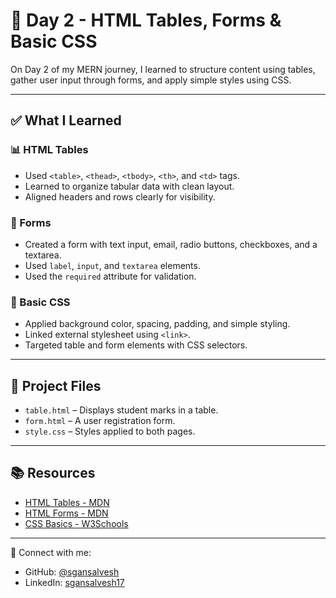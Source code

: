 # 🚀 Day 2 - HTML Tables, Forms & Basic CSS

On Day 2 of my MERN journey, I learned to structure content using tables, gather user input through forms, and apply simple styles using CSS.

---

## ✅ What I Learned

### 📊 HTML Tables
- Used `<table>`, `<thead>`, `<tbody>`, `<th>`, and `<td>` tags.
- Learned to organize tabular data with clean layout.
- Aligned headers and rows clearly for visibility.

### 📝 Forms
- Created a form with text input, email, radio buttons, checkboxes, and a textarea.
- Used `label`, `input`, and `textarea` elements.
- Used the `required` attribute for validation.

### 🎨 Basic CSS
- Applied background color, spacing, padding, and simple styling.
- Linked external stylesheet using `<link>`.
- Targeted table and form elements with CSS selectors.

---

## 📁 Project Files

- `table.html` – Displays student marks in a table.
- `form.html` – A user registration form.
- `style.css` – Styles applied to both pages.

---

## 📚 Resources

- [HTML Tables - MDN](https://developer.mozilla.org/en-US/docs/Web/HTML/Element/table)
- [HTML Forms - MDN](https://developer.mozilla.org/en-US/docs/Web/HTML/Element/form)
- [CSS Basics - W3Schools](https://www.w3schools.com/css/css_intro.asp)

---

🔗 Connect with me:
- GitHub: [@sgansalvesh](https://github.com/sgansalvesh)
- LinkedIn: [sgansalvesh17](https://www.linkedin.com/in/sgansalvesh17)


